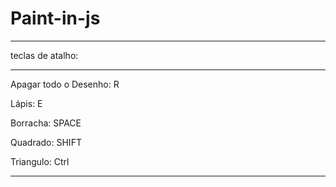 # Paint-in-js
----------------------------------------------------

teclas de atalho:

----------------------------------------------------

Apagar todo o Desenho: R

Lápis: E

Borracha: SPACE

Quadrado: SHIFT

Triangulo: Ctrl

----------------------------------------------------

